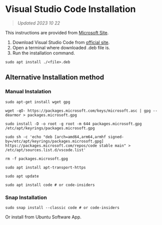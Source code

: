 # Visual Studio Code Installation

> _Updated 2023 10 22_

This instructions are provided from [Microsoft Site](https://code.visualstudio.com/docs/setup/linux).

1. Download Visual Studio Code from [official site](https://code.visualstudio.com/Download).
2. Open a terminal where downloaded .deb file is.
3. Run the installation command.
```
sudo apt install ./<file>.deb
```

## Alternative Installation method

### Manual Instalation

```
sudo apt-get install wget gpg

wget -qO- https://packages.microsoft.com/keys/microsoft.asc | gpg --dearmor > packages.microsoft.gpg

sudo install -D -o root -g root -m 644 packages.microsoft.gpg /etc/apt/keyrings/packages.microsoft.gpg

sudo sh -c 'echo "deb [arch=amd64,arm64,armhf signed-by=/etc/apt/keyrings/packages.microsoft.gpg] https://packages.microsoft.com/repos/code stable main" > /etc/apt/sources.list.d/vscode.list'

rm -f packages.microsoft.gpg

sudo apt install apt-transport-https

sudo apt update

sudo apt install code # or code-insiders
```
### Snap Installation

```
sudo snap install --classic code # or code-insiders
```

Or install from Ubuntu Software App.